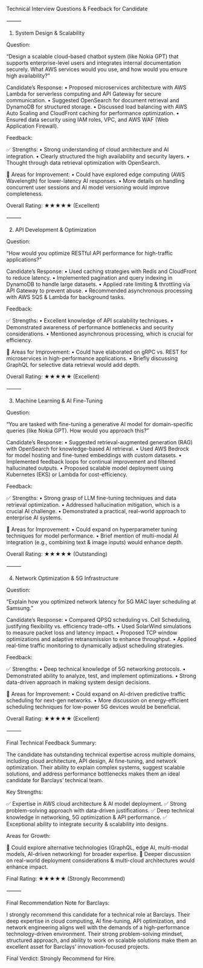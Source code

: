 
Technical Interview Questions & Feedback for Candidate

⸻

1. System Design & Scalability

Question:

“Design a scalable cloud-based chatbot system (like Nokia GPT) that supports enterprise-level users and integrates internal documentation securely. What AWS services would you use, and how would you ensure high availability?”

Candidate’s Response:
	•	Proposed microservices architecture with AWS Lambda for serverless computing and API Gateway for secure communication.
	•	Suggested OpenSearch for document retrieval and DynamoDB for structured storage.
	•	Discussed load balancing with AWS Auto Scaling and CloudFront caching for performance optimization.
	•	Ensured data security using IAM roles, VPC, and AWS WAF (Web Application Firewall).

Feedback:

✅ Strengths:
	•	Strong understanding of cloud architecture and AI integration.
	•	Clearly structured the high availability and security layers.
	•	Thought through data retrieval optimization with OpenSearch.

🔹 Areas for Improvement:
	•	Could have explored edge computing (AWS Wavelength) for lower-latency AI responses.
	•	More details on handling concurrent user sessions and AI model versioning would improve completeness.

Overall Rating: ★★★★★ (Excellent)

⸻

2. API Development & Optimization

Question:

“How would you optimize RESTful API performance for high-traffic applications?”

Candidate’s Response:
	•	Used caching strategies with Redis and CloudFront to reduce latency.
	•	Implemented pagination and query indexing in DynamoDB to handle large datasets.
	•	Applied rate limiting & throttling via API Gateway to prevent abuse.
	•	Recommended asynchronous processing with AWS SQS & Lambda for background tasks.

Feedback:

✅ Strengths:
	•	Excellent knowledge of API scalability techniques.
	•	Demonstrated awareness of performance bottlenecks and security considerations.
	•	Mentioned asynchronous processing, which is crucial for efficiency.

🔹 Areas for Improvement:
	•	Could have elaborated on gRPC vs. REST for microservices in high-performance applications.
	•	Briefly discussing GraphQL for selective data retrieval would add depth.

Overall Rating: ★★★★★ (Excellent)

⸻

3. Machine Learning & AI Fine-Tuning

Question:

“You are tasked with fine-tuning a generative AI model for domain-specific queries (like Nokia GPT). How would you approach this?”

Candidate’s Response:
	•	Suggested retrieval-augmented generation (RAG) with OpenSearch for knowledge-based AI retrieval.
	•	Used AWS Bedrock for model hosting and fine-tuned embeddings with custom datasets.
	•	Implemented feedback loops for continual improvement and filtered hallucinated outputs.
	•	Proposed scalable model deployment using Kubernetes (EKS) or Lambda for cost-efficiency.

Feedback:

✅ Strengths:
	•	Strong grasp of LLM fine-tuning techniques and data retrieval optimization.
	•	Addressed hallucination mitigation, which is a crucial AI challenge.
	•	Demonstrated a practical, real-world approach to enterprise AI systems.

🔹 Areas for Improvement:
	•	Could expand on hyperparameter tuning techniques for model performance.
	•	Brief mention of multi-modal AI integration (e.g., combining text & image inputs) would enhance depth.

Overall Rating: ★★★★★ (Outstanding)

⸻

4. Network Optimization & 5G Infrastructure

Question:

“Explain how you optimized network latency for 5G MAC layer scheduling at Samsung.”

Candidate’s Response:
	•	Compared QPSQ scheduling vs. Cell Scheduling, justifying flexibility vs. efficiency trade-offs.
	•	Used SolarWind simulations to measure packet loss and latency impact.
	•	Proposed TCP window optimizations and adaptive retransmission to enhance throughput.
	•	Applied real-time traffic monitoring to dynamically adjust scheduling strategies.

Feedback:

✅ Strengths:
	•	Deep technical knowledge of 5G networking protocols.
	•	Demonstrated ability to analyze, test, and implement optimizations.
	•	Strong data-driven approach in making system design decisions.

🔹 Areas for Improvement:
	•	Could expand on AI-driven predictive traffic scheduling for next-gen networks.
	•	More discussion on energy-efficient scheduling techniques for low-power 5G devices would be beneficial.

Overall Rating: ★★★★★ (Excellent)

⸻

Final Technical Feedback Summary:

The candidate has outstanding technical expertise across multiple domains, including cloud architecture, API design, AI fine-tuning, and network optimization. Their ability to explain complex systems, suggest scalable solutions, and address performance bottlenecks makes them an ideal candidate for Barclays’ technical team.

Key Strengths:

✅ Expertise in AWS cloud architecture & AI model deployment.
✅ Strong problem-solving approach with data-driven justifications.
✅ Deep technical knowledge in networking, 5G optimization & API performance.
✅ Exceptional ability to integrate security & scalability into designs.

Areas for Growth:

🔹 Could explore alternative technologies (GraphQL, edge AI, multi-modal models, AI-driven networking) for broader expertise.
🔹 Deeper discussion on real-world deployment considerations & multi-cloud architectures would enhance impact.

Final Rating: ★★★★★ (Strongly Recommend)

⸻

Final Recommendation Note for Barclays:

I strongly recommend this candidate for a technical role at Barclays. Their deep expertise in cloud computing, AI fine-tuning, API optimization, and network engineering aligns well with the demands of a high-performance technology-driven environment. Their strong problem-solving mindset, structured approach, and ability to work on scalable solutions make them an excellent asset for Barclays’ innovation-focused projects.

Final Verdict: Strongly Recommend for Hire.
